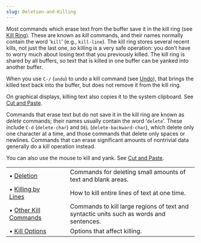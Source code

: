 ```yaml
---
slug: Deletion-and-Killing
---
```


Most commands which erase text from the buffer save it in the kill ring (see [Kill Ring](/docs/emacs/Kill-Ring)). These are known as *kill* commands, and their names normally contain the word ‘`kill`’ (e.g., `kill-line`). The kill ring stores several recent kills, not just the last one, so killing is a very safe operation: you don’t have to worry much about losing text that you previously killed. The kill ring is shared by all buffers, so text that is killed in one buffer can be yanked into another buffer.

When you use `C-/` (`undo`) to undo a kill command (see [Undo](/docs/emacs/Undo)), that brings the killed text back into the buffer, but does not remove it from the kill ring.

On graphical displays, killing text also copies it to the system clipboard. See [Cut and Paste](/docs/emacs/Cut-and-Paste).

Commands that erase text but do not save it in the kill ring are known as *delete* commands; their names usually contain the word ‘`delete`’. These include `C-d` (`delete-char`) and `DEL` (`delete-backward-char`), which delete only one character at a time, and those commands that delete only spaces or newlines. Commands that can erase significant amounts of nontrivial data generally do a kill operation instead.

You can also use the mouse to kill and yank. See [Cut and Paste](/docs/emacs/Cut-and-Paste).

|                                                          |    |                                                                                         |
| :------------------------------------------------------- | -- | :-------------------------------------------------------------------------------------- |
| • [Deletion](/docs/emacs/Deletion)                       |    | Commands for deleting small amounts of text and blank areas.                            |
| • [Killing by Lines](/docs/emacs/Killing-by-Lines)       |    | How to kill entire lines of text at one time.                                           |
| • [Other Kill Commands](/docs/emacs/Other-Kill-Commands) |    | Commands to kill large regions of text and syntactic units such as words and sentences. |
| • [Kill Options](/docs/emacs/Kill-Options)               |    | Options that affect killing.                                                            |
